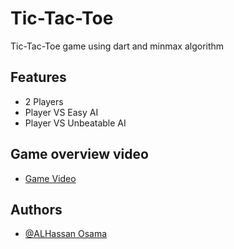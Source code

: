 
# Tic-Tac-Toe
Tic-Tac-Toe game using dart and minmax algorithm 


## Features

- 2 Players
- Player VS Easy AI
- Player VS Unbeatable AI


## Game overview video 
- [Game Video](https://drive.google.com/file/d/1dq32eadkfO07Viugj10bVP9zt7S9gABB/view?usp=sharing)


## Authors

- [@ALHassan Osama](https://github.com/ALHassanOsama)

